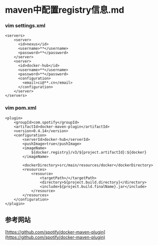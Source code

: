 # maven中配置registry信息.md

### vim settings.xml

```
<servers>
	<server>
	  <id>nexus</id>
	  <username>**</username>
	  <password>**</password>
	</server>
	<server>
	  <id>docker-hub</id>
	  <username>**</username>
	  <password>**</password>
	  <configuration>
	    <email>ci@**.cn</email>
	  </configuration>
	</server>
</servers>
```


### vim pom.xml

```
<plugin>
	<groupId>com.spotify</groupId>
	<artifactId>docker-maven-plugin</artifactId>
	<version>0.4.14</version>
	<configuration>
		<serverId>docker-hub</serverId>
		<pushImage>true</pushImage>
		<imageName>
			${docker.registry}/v3/${project.artifactId}:${docker}
		</imageName>

		<dockerDirectory>src/main/resources/docker</dockerDirectory>
		<resources>
			<resource>
				<targetPath>/</targetPath>
				<directory>${project.build.directory}</directory>
				<include>${project.build.finalName}.jar</include>
			</resource>
		</resources>
	</configuration>
</plugin>
```

## 参考网站

[https://github.com/spotify/docker-maven-plugin](https://github.com/spotify/docker-maven-plugin)